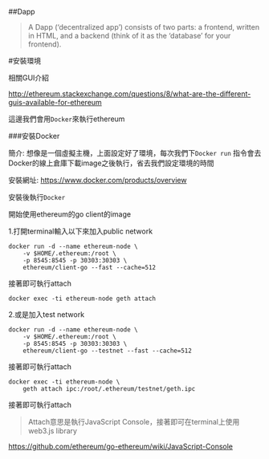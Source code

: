 ##Dapp

>A Dapp (‘decentralized app’) consists of two parts: a frontend, written in HTML, and a backend (think of it as the ‘database’ for your frontend).




#安裝環境

相關GUI介紹

http://ethereum.stackexchange.com/questions/8/what-are-the-different-guis-available-for-ethereum


這邊我們會用`Docker`來執行ethereum

###安裝Docker

簡介:
想像是一個虛擬主機，上面設定好了環境，每次我們下`Docker run`
指令會去Docker的線上倉庫下載image之後執行，省去我們設定環境的時間


安裝網址:
https://www.docker.com/products/overview

安裝後執行`Docker`


開始使用ethereum的go client的image

1.打開terminal輸入以下來加入public network

```
docker run -d --name ethereum-node \
    -v $HOME/.ethereum:/root \
    -p 8545:8545 -p 30303:30303 \
    ethereum/client-go --fast --cache=512
```

接著即可執行attach
```
docker exec -ti ethereum-node geth attach
```

2.或是加入test network

```
docker run -d --name ethereum-node \
    -v $HOME/.ethereum:/root \
    -p 8545:8545 -p 30303:30303 \
    ethereum/client-go --testnet --fast --cache=512
```

接著即可執行attach
```
docker exec -ti ethereum-node \
    geth attach ipc:/root/.ethereum/testnet/geth.ipc
```

接著即可執行attach


>Attach意思是執行JavaScript Console，接著即可在terminal上使用web3.js library

https://github.com/ethereum/go-ethereum/wiki/JavaScript-Console
